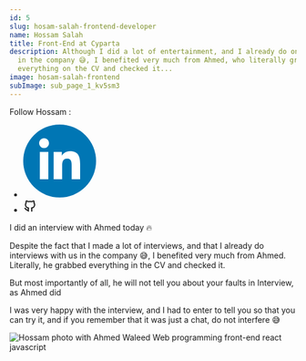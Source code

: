 ```yaml
---
id: 5
slug: hosam-salah-frontend-developer
name: Hossam Salah
title: Front-End at Cyparta
description: Although I did a lot of entertainment, and I already do one with us
  in the company 😅, I benefited very much from Ahmed, who literally grabbed
  everything on the CV and checked it...
image: hosam-salah-frontend
subImage: sub_page_1_kv5sm3
---
```

<p style="
    margin: 0;
">Follow Hossam :</p>

<ul class="social-icon justify-content-center d-flex justify-content-lg-start"><li><a href="https://www.linkedin.com/in/hosam8081/" target="_blank" rel="nofollow noopener noreferrer" aria-label="linkedIn" data-v-43922166=""><svg id="linkedIn" enable-background="new 0 0 128 128" height="128px" version="1.1" viewBox="0 0 128 128" width="128px" xml:space="preserve" xmlns="http://www.w3.org/2000/svg" xmlns:xlink="http://www.w3.org/1999/xlink" class="h-10 w-10" data-v-43922166=""><g><circle cx="64" cy="64" fill="#0076B4" r="64"></circle></g><g><path d="M44.119,95.934H29.184V47.93h14.935V95.934z M36.656,41.371c-4.792,0-8.656-3.876-8.656-8.653   c0-4.775,3.864-8.652,8.656-8.652c4.771,0,8.646,3.876,8.646,8.652C45.303,37.495,41.428,41.371,36.656,41.371z M100,95.934H85.081   V72.59c0-5.566-0.097-12.728-7.752-12.728c-7.765,0-8.948,6.065-8.948,12.33v23.742H53.479V47.93H67.78v6.562h0.204   c1.99-3.774,6.857-7.753,14.117-7.753c15.105,0,17.897,9.939,17.897,22.868L100,95.934L100,95.934z" fill="#FFFFFF"></path></g></svg></a></li><li><a href="https://github.com/hosam8081?tab=repositories" target="_blank" rel="nofollow noopener noreferrer" aria-label="github" data-v-43922166=""><svg xmlns="http://www.w3.org/2000/svg" class="icon icon-tabler icon-tabler-brand-github" width="24" height="24" viewBox="0 0 24 24" stroke-width="2" stroke="currentColor" fill="none" stroke-linecap="round" stroke-linejoin="round"> <path stroke="none" d="M0 0h24v24H0z" fill="none"/> <path d="M9 19c-4.3 1.4 -4.3 -2.5 -6 -3m12 5v-3.5c0 -1 .1 -1.4 -.5 -2c2.8 -.3 5.5 -1.4 5.5 -6a4.6 4.6 0 0 0 -1.3 -3.2a4.2 4.2 0 0 0 -.1 -3.2s-1.1 -.3 -3.5 1.3a12.3 12.3 0 0 0 -6.2 0c-2.4 -1.6 -3.5 -1.3 -3.5 -1.3a4.2 4.2 0 0 0 -.1 3.2a4.6 4.6 0 0 0 -1.3 3.2c0 4.6 2.7 5.7 5.5 6c-.6 .6 -.6 1.2 -.5 2v3.5" /> </svg></a></li></ul>

I did an interview with Ahmed today 🔥

Despite the fact that I made a lot of interviews, and that I already do interviews with us in the company 😅, I benefited very much from Ahmed. Literally, he grabbed everything in the CV and checked it.

But most importantly of all, he will not tell you about your faults in Interview, as Ahmed did

I was very happy with the interview, and I had to enter to tell you so that you can try it, and if you remember that it was just a chat, do not interfere 😅

![Hossam photo with Ahmed Waleed Web programming front-end react javascript](https://res.cloudinary.com/drcfigqqr/image/upload/v1688822227/z-hosam_icf2w1.webp "Hossam photo with Ahmed Waleed Web programming front-end react javascript")